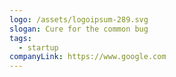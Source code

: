 ```yaml
---
logo: /assets/logoipsum-289.svg
slogan: Cure for the common bug
tags:
  - startup
companyLink: https://www.google.com
---
```

